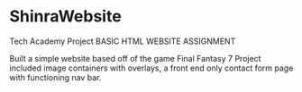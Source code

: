 # ShinraWebsite
Tech Academy Project
 BASIC HTML WEBSITE ASSIGNMENT

Built a simple website based off of the game Final Fantasy 7
Project included image containers with overlays, a front end only contact form page
with functioning nav bar.
